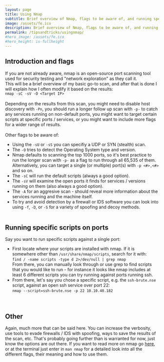 ```yaml
---
layout: page
title: Using Nmap
subtitle: Brief overview of Nmap, flags to be aware of, and running specific scripts
image: /assets/fe.ico
description: Brief overview of Nmap, flags to be aware of, and running specific scripts
permalink: /tipsandtricks/usingnmap/
#hero_image: /assets/fe.ico
#hero_height: is-fullheight
---
```


## Introduction and flags
If you are not already aware, nmap is an open-source port scanning tool used for security testing and "network exploration" as they call it.<br>
This will be a brief overview of my basic go-to scan, and after that is done I will explain how I often modify it based on the results:<br>
`nmap -sC -sV -O <Target IP>`<br><br>
Depending on the results from this scan, you might need to disable host discovery with `-Pn`, you should run a longer follow up scan with `-p-` to catch any services running on non-default ports, you might want to target certain scripts at specific ports / services, or you might want to include more flags for a wider range of results.
<br><br>
Other flags to be aware of:<br>
- Using the `-sU` or `-sS` you can specifiy a UDP or SYN (stealth) scan.
- The `-O` tries to detect the Operating System type and version.
- Nmap defaults to scanning the top 1000 ports, so it's best practice to run the longer scan with `-p-` as a flag to run through all 65,535 of them. Alternatively, you can target a single (or multiple) port(s) with `-p <#>,<#>` and so on.
- The `-sC` will run the default scripts (always a good option).
- The `-sV` will examine the open ports it finds for services / versions running on them (also always a good option).
- The `-A` for an aggresive scan - should reveal more information about the services running and the machine itself.
- To try and avoid detection by a firewall or IDS software you can look into using `-f`, `-D`, or `-S` for a variety of spoofing and decoy methods.
<br><br>
## Running specific scripts on ports
Say you want to run specific scripts against a single port:<br>
- First locate where your scripts are installed with nmap. If it is somewhere other than `/usr/share/nmap/scripts`, search for it with:<br>
`find / -name scripts -type d 2>/dev/null | grep nmap`<br>
From there, you can manually look through or use grep to find scripts that you would like to run - for instance it looks like nmap includes at least 6 different scripts you can try running against ports running ssh.<br>
- From there, let's say you chose a specific script, e.g. the `ssh-brute.nse` script, against an open ssh service over port 22:<br>
`nmap --script=ssh-brute.nse -p 22 10.10.40.182`<br>
<br><br>

## Other
Again, much more that can be said here. You can increase the verbosity, use tools to evade firewalls / IDS with spoofing, ways to save the results of the scan, etc. That's probably going further than is warranted for now, just know the options are out there. If you want to read more on nmap go [here](https://nmap.org/), or at the terminal just enter in `man nmap` for a detailed look into all the different flags, their meaning and how to use them.<br>
